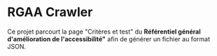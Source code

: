# RGAA Crawler

Ce projet parcourt la page "Critères et test" du **Référentiel général
d'amélioration de l'accessibilité"** afin de générer un fichier au format JSON.
